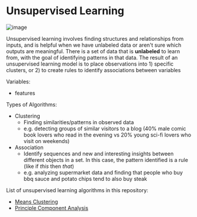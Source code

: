 # Unsupervised Learning

![image](https://user-images.githubusercontent.com/89811204/132997444-5ef28bd9-c01b-4d7e-b0f4-3c74b87dfae2.png)

Unsupervised learning involves finding structures and relationships from inputs, and is helpful when we have unlabeled data or aren't sure which outputs are meaningful. There is a set of data that is **unlabeled** to learn from, with the goal of identifying patterns in that data. The result of an unsupervised learning model is to place observations into 1) specific clusters, or 2) to create rules to identify associations between variables

Variables:
- features

Types of Algorithms:
- Clustering
  - Finding similarities/patterns in observed data
  - e.g. detecting groups of similar visitors to a blog (40% male comic book lovers who read in the evening vs 20% young sci-fi lovers who visit on weekends)
- Association
  - Identify sequences and new and interesting insights between different objects in a set. In this case, the pattern identified is a rule (like if *this* then *that*)
  - e.g. analyzing supermarket data and finding that people who buy bbq sauce and potato chips tend to also buy steak

List of unsupervised learning algorithms in this repository:
- [Means Clustering](https://github.com/Madison-Bunting/INDE-577/tree/main/unsupervised%20learning/means%20clustering)
- [Principle Component Analysis](https://github.com/Madison-Bunting/INDE-577/tree/main/unsupervised%20learning/principle%20component%20analysis)

